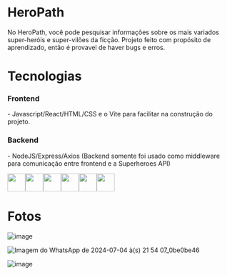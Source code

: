 # HeroPath

  No HeroPath, você pode pesquisar informações sobre os mais variados super-heróis e super-vilões da ficção. Projeto feito com propósito de aprendizado, então é provavel de haver bugs e erros.

# Tecnologias
  <h3>Frontend</h3> - Javascript/React/HTML/CSS e o Vite para facilitar na construção do projeto.
  <h3>Backend</h3> - NodeJS/Express/Axios (Backend somente foi usado como middleware para comunicação entre frontend e a Superheroes API)

<img src="https://cdn.jsdelivr.net/gh/devicons/devicon@latest/icons/javascript/javascript-original.svg" width="40" height="40"/><img src="https://cdn.jsdelivr.net/gh/devicons/devicon@latest/icons/html5/html5-original.svg" width="40" height="40"/><img src="https://cdn.jsdelivr.net/gh/devicons/devicon@latest/icons/css3/css3-original.svg" width="40" height="40"/><img src="https://cdn.jsdelivr.net/gh/devicons/devicon@latest/icons/react/react-original-wordmark.svg" width="40" height="40"/><img src="https://cdn.jsdelivr.net/gh/devicons/devicon@latest/icons/vitejs/vitejs-original.svg" width="40" height="40"/><img src="https://cdn.jsdelivr.net/gh/devicons/devicon@latest/icons/nodejs/nodejs-original-wordmark.svg" width="40" height="40"/>

# Fotos

![image](https://github.com/Guirou0/HeroPath/assets/139828314/c9318cfd-6243-49f1-a812-ac0af3239d60)


![Imagem do WhatsApp de 2024-07-04 à(s) 21 54 07_0be0be46](https://github.com/Guirou0/HeroPath/assets/139828314/31644e4a-d757-4596-a69e-6edeaf0fd9c0)


![image](https://github.com/Guirou0/HeroPath/assets/139828314/4bf23caa-ba64-46ff-af27-e0130f995ed0)
